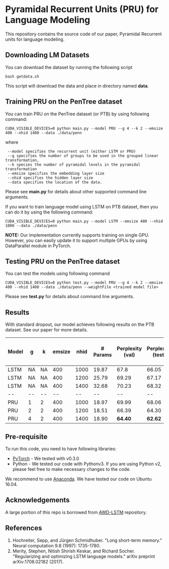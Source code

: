 # Pyramidal Recurrent Units (PRU) for Language Modeling

This repository contains the source code of our paper, Pyramidal Recurrent units for language modeling.

## Downloading LM Datasets
You can download the dataset by running the following script
```
bash getdata.sh
```
This script will download the data and place in directory named **data**.

## Training PRU on the PenTree dataset
You can train PRU on the PenTree dataset (or PTB) by using following command:

```
CUDA_VISIBLE_DEVICES=0 python main.py --model PRU --g 4 --k 2 --emsize 400 --nhid 1400 --data ./data/penn 
``` 
where 
```
 --model specifies the recurrent unit (either LSTM or PRU)
 --g specifies the number of groups to be used in the grouped linear transformation, 
 --k species the number of pyramidal levels in the pyramidal transformation
 --emsize specifies the embedding layer size
 --nhid specifies the hidden layer size 
 --data specifies the location of the data.
```
Please see **main.py** for details about other supported command line arguments.

If you want to train language model using LSTM on PTB dataset, then you can do it by using the following command:
```
CUDA_VISIBLE_DEVICES=0 python main.py --model LSTM --emsize 400 --nhid 1000 --data ./data/penn
```

**NOTE:** Our implementation currently supports training on single GPU. However, you can easily update it to support multiple
GPUs by using DataParallel module in PyTorch.

## Testing PRU on the PenTree dataset
You can test the models using following command
```
CUDA_VISIBLE_DEVICES=0 python test.py --model PRU --g 4 --k 2 --emsize 400 --nhid 1400 --data ./data/penn --weightFile <trained model file>
```
Please see **test.py** for details about command line arguments.

## Results
With standard dropout, our model achieves following results on the PTB dataset. See our paper for more details. 

| Model | g | k | emsize | nhid | # Params | Perplexity (val) | Perplexity (test) | Model Size (in MB) | Model Link | 
| -- | -- | -- | -- | -- | -- | -- | -- | -- | -- |
| LSTM | NA | NA | 400 | 1000 | 19.87 | 67.8 | 66.05 | 159 | [Link](https://drive.google.com/open?id=1FzhY03OlBQpLKwTIfMFcQVfwPYDfXO1I) |
| LSTM | NA | NA | 400 | 1200 | 25.79 | 69.29 | 67.17 | 206 | [Link](https://drive.google.com/open?id=1NquUJTUOewyso7BfcpW6mHqYh1GvlBDI) |
| LSTM | NA | NA | 400 | 1400 | 32.68 | 70.23 | 68.32 | 261 | [Link](https://drive.google.com/open?id=1nD8fnruUrO3WhMSsWU4P9zswnXy59n8T) |
| -- | -- | -- | -- | -- | -- | -- | -- | -- | -- |
| PRU | 1 | 2 | 400 | 1000 | 18.97 | 69.99 | 68.06 | 151 | [Link](https://drive.google.com/open?id=1pAWz6ZQDTJc0C3bWNBxeQJ0DREo9EZqo) |
| PRU | 2 | 2 | 400 | 1200 | 18.51 | 66.39 | 64.30 | 148 | [Link](https://drive.google.com/open?id=1rMBQio3nITbCgPhMkgw9Kev0gVDBBS6M) |
| PRU | 4 | 2 | 400 | 1400 | 18.90 | **64.40** | **62.62** | 151 | [Link](https://drive.google.com/open?id=1h2f3-tD7AJhmWNX-p5qMdXjaVfVd0usF) |

## Pre-requisite
To run this code, you need to have following libraries:
* [PyTorch](http://pytorch.org/) - We tested with v0.3.0
* Python - We tested our code with Pythonv3. If you are using Python v2, please feel free to make necessary changes to the code. 

We recommend to use [Anaconda](https://conda.io/docs/user-guide/install/linux.html). We have tested our code on Ubuntu 16.04.

## Acknowledgements

A large portion of this repo is borrowed from [AWD-LSTM](https://github.com/salesforce/awd-lstm-lm) repository.

## References

 1. Hochreiter, Sepp, and Jürgen Schmidhuber. "Long short-term memory." Neural computation 9.8 (1997): 1735-1780. 
 2. Merity, Stephen, Nitish Shirish Keskar, and Richard Socher. "Regularizing and optimizing LSTM language models." arXiv preprint arXiv:1708.02182 (2017).